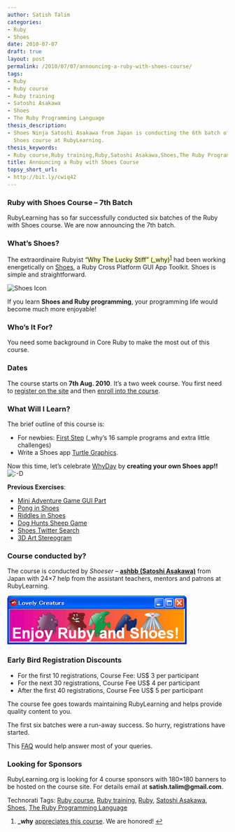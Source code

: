 ```yaml
---
author: Satish Talim
categories:
- Ruby
- Shoes
date: 2010-07-07
draft: true
layout: post
permalink: /2010/07/07/announcing-a-ruby-with-shoes-course/
tags:
- Ruby
- Ruby course
- Ruby training
- Satoshi Asakawa
- Shoes
- The Ruby Programming Language
thesis_description:
- Shoes Ninja Satoshi Asakawa from Japan is conducting the 6th batch of the Ruby with
  Shoes course at RubyLearning.
thesis_keywords:
- Ruby course,Ruby training,Ruby,Satoshi Asakawa,Shoes,The Ruby Programming Language
title: Announcing a Ruby with Shoes Course
topsy_short_url:
- http://bit.ly/cwiq42
---
```


<div>
  <h3>
    Ruby with Shoes Course &#8211; 7th Batch
  </h3>
  
  <p>
    RubyLearning has so far successfully conducted six batches of the Ruby with Shoes course. We are now announcing the 7th batch.
  </p>
  
  <h3>
    What&#8217;s Shoes?
  </h3>
  
  <p>
    The extraordinaire Rubyist <span style="background-color: #FFFFCC;">&#8220;Why The Lucky Stiff&#8221; (_why)</span><sup class='footnote'><a href='#fn-4061-1' id='fnref-4061-1'>1</a></sup> had been working energetically on <a href="http://shoes.heroku.com/">Shoes</a>, a Ruby Cross Platform GUI App Toolkit. Shoes is simple and straightforward.
  </p>
  
  <p>
    <img class="alignright" src="http://rubylearning.com/images/shoes-icon.png" alt="Shoes Icon" />
  </p>
  
  <p>
    If you learn <strong>Shoes and Ruby programming</strong>, your programming life would become much more enjoyable!
  </p>
  
  <h3>
    Who&#8217;s It For?
  </h3>
  
  <p>
    You need some background in Core Ruby to make the most out of this course.
  </p>
  
  <h3>
    Dates
  </h3>
  
  <p>
    The course starts on <strong>7th Aug. 2010</strong>. It&#8217;s a two week course. You first need to <a href="http://rubylearning.org/">register on the site</a> and then <a href="http://rubylearning.org/class/course/view.php?id=59">enroll into the course</a>.
  </p>
  
  <h3>
    What Will I Learn?
  </h3>
  
  <p>
    The brief outline of this course is:
  </p>
  
  <ul>
    <li>
      For newbies: <a href="http://github.com/ashbb/shoes_tutorial_walkthrough">First Step</a> (_why&#8217;s 16 sample programs and extra little challenges)
    </li>
    <li>
      Write a Shoes app <a href="http://github.com/ashbb/ruby_metaprogramming_study_note/blob/master/notes/Turtle_Graphics_with_Shoes.md">Turtle Graphics</a>.
    </li>
  </ul>
  
  <p>
    Now this time, let&#8217;s celebrate <a href="http://whyday.org/">WhyDay</a> by <b>creating your own Shoes app!!</b> <img src="http://rubylearning.com/blog/wp-includes/images/smilies/icon_biggrin.gif" alt=":-D" class="wp-smiley" />
  </p>
  
  <p>
    <b>Previous Exercises</b>:
  </p>
  
  <ul>
    <li>
      <a href="http://github.com/ashbb/shoes_tutorial_html/blob/master/mdowns/00703_Assignment_3_Mini_Adventure_Game_GUI_Part.mdown">Mini Adventure Game GUI Part</a>
    </li>
    <li>
      <a href="http://github.com/ashbb/shoes_tutorial_html/blob/master/mdowns/00704_Assignment_4_Pong_in_Shoes.mdown">Pong in Shoes</a>
    </li>
    <li>
      <a href="http://github.com/ashbb/shoes_tutorial_html/tree/master/mdowns/00705_Assignment_5_Riddles_in_Shoes.mdown">Riddles in Shoes</a>
    </li>
    <li>
      <a href="http://github.com/ashbb/shoes_tutorial_html/tree/master/mdowns/00706_Assignment_6_Dog_Hunts_Sheep_Game.mdown">Dog Hunts Sheep Game</a>
    </li>
    <li>
      <a href="http://github.com/ashbb/shoes_twitter_search/tree/master">Shoes Twitter Search</a>
    </li>
    <li>
      <a href="http://github.com/ashbb/shoes_3d_art_stereogram">3D Art Stereogram</a>
    </li>
  </ul>
  
  <h3>
    Course conducted by?
  </h3>
  
  <p>
    The course is conducted by <em>Shoeser</em> &#8211; <strong><a href="http://ashbb.github.com/">ashbb (Satoshi Asakawa)</a></strong> from Japan with 24&#215;7 help from the assistant teachers, mentors and patrons at RubyLearning.
  </p>
  
  <p>
    <img src="http://github.com/ashbb/shoes_tutorial_html/raw/master/images/sample93.png" alt="sample93.png" />
  </p>
  
  <h3>
    Early Bird Registration Discounts
  </h3>
  
  <ul>
    <li>
      For the first 10 registrations, Course Fee: US$ 3 per participant
    </li>
    <li>
      For the next 30 registrations, Course Fee US$ 4 per participant
    </li>
    <li>
      After the first 40 registrations, Course Fee US$ 5 per participant
    </li>
  </ul>
  
  <p>
    The course fee goes towards maintaining RubyLearning and helps provide quality content to you.
  </p>
  
  <p>
    The first six batches were a run-away success. So hurry, registrations have started.
  </p>
  
  <p class="note">
    This <a href="http://rubylearning.com/satishtalim/faq.html">FAQ</a> would help answer most of your queries.
  </p>
  
  <h3>
    Looking for Sponsors
  </h3>
  
  <p>
    RubyLearning.org is looking for 4 course sponsors with 180&#215;180 banners to be hosted on the course site. For details email at <b>satish.talim@gmail.com</b>.
  </p>
</div>

Technorati Tags: <a href="http://technorati.com/tag/Ruby+course" rel="tag">Ruby course</a>, <a href="http://technorati.com/tag/Ruby+training" rel="tag">Ruby training</a>, <a href="http://technorati.com/tag/Ruby" rel="tag">Ruby</a>, <a href="http://technorati.com/tag/Satoshi+Asakawa" rel="tag">Satoshi Asakawa</a>, <a href="http://technorati.com/tag/Shoes" rel="tag">Shoes</a>, <a href="http://technorati.com/tag/The+Ruby+Programming+Language" rel="tag">The Ruby Programming Language</a>

<div class='footnotes'>
  <div class='footnotedivider'>
  </div>
  
  <ol>
    <li id='fn-4061-1'>
      <strong>_why</strong> <a href="http://rubylearning.com/blog/2008/10/30/ruby-and-shoes-programming-a-new-course/#comment-94551">appreciates this course</a>. We are honored! <span class='footnotereverse'><a href='#fnref-4061-1'>&#8617;</a></span>
    </li>
  </ol>
</div>

